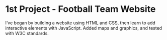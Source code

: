 # 1st Project - Football Team Website

I’ve began by building a website using HTML and CSS, then learn to add interactive elements with JavaScript. Added maps and graphics, and tested with W3C standards.
